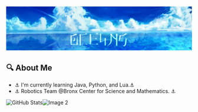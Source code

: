 <!-- Title Banner -->
![Title Banner](https://raw.githubusercontent.com/0CE4NS/0CE4NS/main/0CE4NZ%20Banner.png)

<!-- About Me Section -->
## 🔍 About Me
- ⚓ I'm currently learning Java, Python, and Lua.⚓
- ⚓ Robotics Team @Bronx Center for Science and Mathematics. ⚓

<!-- GitHub Stats, Image 2, and Vertical Image 1 Section -->
<div>
  <!-- GitHub Stats -->
  <img align="left" src="https://github-readme-stats.vercel.app/api/?username=0CE4NS&count_private=true&theme=tokyonight&showicons=true" alt="GitHub Stats">

  <!-- Image 2 -->
  <img align="left" width="250" src="https://i.ibb.co/Wf8zS4S/ocean-family.gif" alt="Image 2">
</div>

